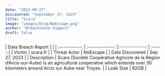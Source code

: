 ```yaml
---
date: "2023-09-27"
discovered: "September 27, 2023"
title: "Scara"
image: "images/blog/NoEscape.png"
author: "Breachsense Support"
draft: false
---
```


| Data Breach Report           |              | 
| :-----------: | :-------------:     |:-------------:    | :-----:|
| Victim      | scara.fr      | 
| Threat Actor      | NoEscape      | 
| Date Discovered      | Sep 27, 2023      | 
| Description      | Scara (Société Coopérative Agricole de la Région d’Arcis-sur-Aube) is an agricultural cooperative which extends over 30 kilometers around Arcis sur Aube near Troyes.      | 
| Leak Size      | 62GB      | 

